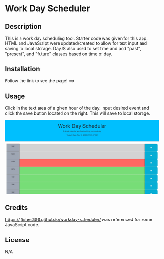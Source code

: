 # Work Day Scheduler

## Description

This is a work day scheduling tool. Starter code was given for this app. HTML and JavaScript were updated/created to allow for text input and saving to local storage. DayJS also used to set time and add "past", "present", and "future" classes based on time of day. 

## Installation

Follow the link to see the page! ==> 

## Usage

Click in the text area of a given hour of the day. Input desired event and click the save button located on the right. This will save to local storage.  

![Work Day Scheduler](./Assets/Screenshot%20.jpg)

## Credits

https://jfisher396.github.io/workday-scheduler/ was referenced for some JavaScript code.

## License
N/A
